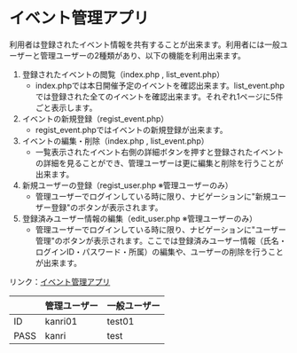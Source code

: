 # イベント管理アプリ
利用者は登録されたイベント情報を共有することが出来ます。利用者には一般ユーザーと管理ユーザーの2種類があり、以下の機能を利用出来ます。

1. 登録されたイベントの閲覧（index.php , list_event.php）
    - index.phpでは本日開催予定のイベントを確認出来ます。list_event.phpでは登録された全てのイベントを確認出来ます。それぞれ1ページに5件ごと表示します。
2. イベントの新規登録（regist_event.php）
    - regist_event.phpではイベントの新規登録が出来ます。
3. イベントの編集・削除（index.php , list_event.php）
    - 一覧表示されたイベント右側の詳細ボタンを押すと登録されたイベントの詳細を見ることができ、管理ユーザーは更に編集と削除を行うことが出来ます。
4. 新規ユーザーの登録（regist_user.php ※管理ユーザーのみ）
    - 管理ユーザーでログインしている時に限り、ナビゲーションに"新規ユーザー登録"のボタンが表示されます。
5. 登録済みユーザー情報の編集（edit_user.php ※管理ユーザーのみ）
    - 管理ユーザーでログインしている時に限り、ナビゲーションに"ユーザー管理"のボタンが表示されます。ここでは登録済みユーザー情報（氏名・ログインID・パスワード・所属）の編集や、ユーザーの削除を行うことが出来ます。

リンク：[イベント管理アプリ](https://portfolio20221010.herokuapp.com/ems/login.php)

|  | 管理ユーザー | 一般ユーザー |
----|:----|:---- 
| ID | kanri01 | test01 |
| PASS | kanri | test |
